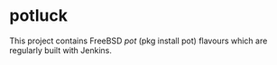# potluck

This project contains FreeBSD *pot* (pkg install pot) flavours which are regularly built with Jenkins.
